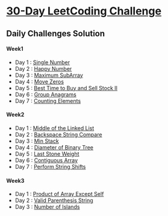 # [30-Day LeetCoding Challenge](https://leetcode.com/explore/challenge/card/30-day-leetcoding-challenge/)

## Daily Challenges Solution

####  Week1
* Day 1 : [Single Number](src/leetcode30daychallenge/week1/Day1_SingleNumber.java)
* Day 2 : [Happy Number](src/leetcode30daychallenge/week1/Day2_HappyNumber.java)
* Day 3 : [Maximum SubArray](src/leetcode30daychallenge/week1/Day3_MaximumSubarray.java)
* Day 4 : [Move Zeros](src/leetcode30daychallenge/week1/Day4_MoveZeroes.java)
* Day 5 : [Best Time to Buy and Sell Stock II](src/leetcode30daychallenge/week1/Day5_BestTimeToBuyAndSellStockII.java)
* Day 6 : [Group Anagrams](src/leetcode30daychallenge/week1/Day6_GroupAnagrams.java)
* Day 7 : [Counting Elements](src/leetcode30daychallenge/week1/Day7_CountingElements.java)

####  Week2
* Day 1 : [Middle of the Linked List](src/leetcode30daychallenge/week2/Day1_MiddleOfTheLinkedList.java)
* Day 2 : [Backspace String Compare](src/leetcode30daychallenge/week2/Day2_BackspaceStringCompare.java)
* Day 3 : [Min Stack](src/leetcode30daychallenge/week2/Day3_MinStack.java)
* Day 4 : [Diameter of Binary Tree](src/leetcode30daychallenge/week2/Day4_DiameterOfBinaryTree.java)
* Day 5 : [Last Stone Weight](src/leetcode30daychallenge/week2/Day5_LastStoneWeight.java)
* Day 6 : [Contiguous Array](src/leetcode30daychallenge/week2/Day6_ContiguousArray.java)
* Day 7 : [Perform String Shifts](src/leetcode30daychallenge/week2/Day7_PerformStringShifts.java)

####  Week3
* Day 1 : [Product of Array Except Self](src/leetcode30daychallenge/week3/Day1_ProductOfArrayExceptSelf.java)
* Day 2 : [Valid Parenthesis String](src/leetcode30daychallenge/week3/Day2_ValidParenthesisString.java)
* Day 3 : [Number of Islands](src/leetcode30daychallenge/week3/Day3_NumberOfIslands.java)
